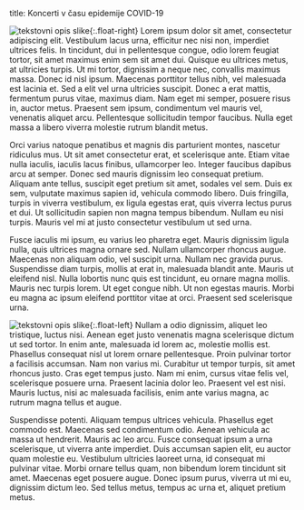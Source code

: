 title: Koncerti v času epidemije COVID-19

![tekstovni opis slike](https://picsum.photos/600/400?random){:.float-right}
Lorem ipsum dolor sit amet, consectetur adipiscing elit. Vestibulum lacus urna, efficitur nec nisi non, imperdiet ultrices felis. In tincidunt, dui in pellentesque congue, odio lorem feugiat tortor, sit amet maximus enim sem sit amet dui. Quisque eu ultrices metus, at ultricies turpis. Ut mi tortor, dignissim a neque nec, convallis maximus massa. Donec id nisl ipsum. Maecenas porttitor tellus nibh, vel malesuada est lacinia et. Sed a elit vel urna ultricies suscipit. Donec a erat mattis, fermentum purus vitae, maximus diam. Nam eget mi semper, posuere risus in, auctor metus. Praesent sem ipsum, condimentum vel mauris vel, venenatis aliquet arcu. Pellentesque sollicitudin tempor faucibus. Nulla eget massa a libero viverra molestie rutrum blandit metus.

Orci varius natoque penatibus et magnis dis parturient montes, nascetur ridiculus mus. Ut sit amet consectetur erat, et scelerisque ante. Etiam vitae nulla iaculis, iaculis lacus finibus, ullamcorper leo. Integer faucibus dapibus arcu at semper. Donec sed mauris dignissim leo consequat pretium. Aliquam ante tellus, suscipit eget pretium sit amet, sodales vel sem. Duis ex sem, vulputate maximus sapien id, vehicula commodo libero. Duis fringilla, turpis in viverra vestibulum, ex ligula egestas erat, quis viverra lectus purus et dui. Ut sollicitudin sapien non magna tempus bibendum. Nullam eu nisi turpis. Mauris vel mi at justo consectetur vestibulum ut sed urna.

Fusce iaculis mi ipsum, eu varius leo pharetra eget. Mauris dignissim ligula nulla, quis ultrices magna ornare sed. Nullam ullamcorper rhoncus augue. Maecenas non aliquam odio, vel suscipit urna. Nullam nec gravida purus. Suspendisse diam turpis, mollis at erat in, malesuada blandit ante. Mauris ut eleifend nisl. Nulla lobortis nunc quis est tincidunt, eu ornare magna mollis. Mauris nec turpis lorem. Ut eget congue nibh. Ut non egestas mauris. Morbi eu magna ac ipsum eleifend porttitor vitae at orci. Praesent sed scelerisque urna.

![tekstovni opis slike](https://picsum.photos/500/400?random){:.float-left}
Nullam a odio dignissim, aliquet leo tristique, luctus nisi. Aenean eget justo venenatis magna scelerisque dictum ut sed tortor. In enim ante, malesuada id lorem ac, molestie mollis est. Phasellus consequat nisl ut lorem ornare pellentesque. Proin pulvinar tortor a facilisis accumsan. Nam non varius mi. Curabitur ut tempor turpis, sit amet rhoncus justo. Cras eget tempus justo. Nam mi enim, cursus vitae felis vel, scelerisque posuere urna. Praesent lacinia dolor leo. Praesent vel est nisi. Mauris luctus, nisi ac malesuada facilisis, enim ante varius magna, ac rutrum magna tellus et augue.

Suspendisse potenti. Aliquam tempus ultrices vehicula. Phasellus eget commodo est. Maecenas sed condimentum odio. Aenean vehicula ac massa ut hendrerit. Mauris ac leo arcu. Fusce consequat ipsum a urna scelerisque, ut viverra ante imperdiet. Duis accumsan sapien elit, eu auctor quam molestie eu. Vestibulum ultricies laoreet urna, id consequat mi pulvinar vitae. Morbi ornare tellus quam, non bibendum lorem tincidunt sit amet. Maecenas eget posuere augue. Donec ipsum purus, viverra ut mi eu, dignissim dictum leo. Sed tellus metus, tempus ac urna et, aliquet pretium metus. 